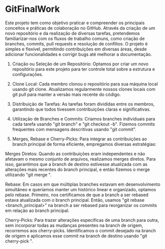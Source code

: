 # GitFinalWork
Este projeto tem como objetivo praticar e compreender os principais conceitos e práticas de colaboração no GitHub. 
Através da criação de um novo repositório e da realização de diversas tarefas, pretendemos familiarizar-nos com os fluxos de trabalho comuns, como criação de branches, commits, pull requests e resolução de conflitos. 
O projeto é simples e flexível, permitindo contribuições em diversas áreas, desde adicionar funcionalidades e corrigir bugs até melhorar a documentação.

1. Criação ou Seleção de um Repositório:
Optamos por criar um novo repositório para este projeto para ter controle total sobre a estrutura e configurações.

2. Clone Local:
Cada membro clonou o repositório para sua máquina local usando git clone.
Atualizamos regularmente nossos clones locais com git pull para manter a versão mais recente do código.


3. Distribuição de Tarefas:
As tarefas foram divididas entre os membros, garantindo que todos tivessem contribuições claras e significativas.


4. Utilização de Branches e Commits:
Criamos branches individuais para cada tarefa usando "git branch" e "git checkout -b".
Fizemos commits frequentes com mensagens descritivas usando "git commit".


5. Merges, Rebase e Cherry-Picks:
Para integrar as contribuições ao branch principal de forma eficiente, empregamos diversas estratégias:

Merges Diretos: Quando as contribuições eram independentes e não afetavam o mesmo conjunto de arquivos, realizamos merges diretos.
Para isso, garantimos que a branch de destino estivesse atualizada com as alterações mais recentes do branch principal, e então fizemos o merge utilizando "git merge <branch>".

Rebase: Em casos em que múltiplas branches estavam em desenvolvimento simultâneo e queríamos manter um histórico linear e organizado, optamos pelo rebase. 
Primeiro, nos certificamos de que a branch a ser rebased estava atualizada com o branch principal. Então, usamos "git rebase <branch_principal>" na branch a ser rebased para reorganizar os commits em relação ao branch principal.

Cherry-Picks: Para trazer alterações específicas de uma branch para outra, sem incorporar todas as mudanças presentes na branch de origem, recorremos aos cherry-picks. 
Identificamos o commit desejado na branch de origem e aplicamos esse commit na branch de destino usando "git cherry-pick <commit>".
